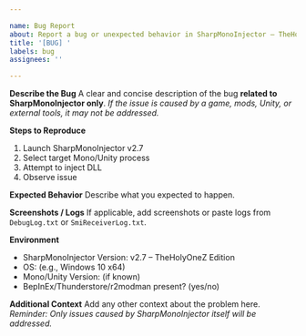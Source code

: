 ```yaml
---

name: Bug Report
about: Report a bug or unexpected behavior in SharpMonoInjector – TheHolyOneZ Edition
title: '[BUG] '
labels: bug
assignees: ''

---
```


**Describe the Bug**
A clear and concise description of the bug **related to SharpMonoInjector only**.
*If the issue is caused by a game, mods, Unity, or external tools, it may not be addressed.*

**Steps to Reproduce**

1. Launch SharpMonoInjector v2.7
2. Select target Mono/Unity process
3. Attempt to inject DLL
4. Observe issue

**Expected Behavior**
Describe what you expected to happen.

**Screenshots / Logs**
If applicable, add screenshots or paste logs from `DebugLog.txt` or `SmiReceiverLog.txt`.

**Environment**

* SharpMonoInjector Version: v2.7 – TheHolyOneZ Edition
* OS: (e.g., Windows 10 x64)
* Mono/Unity Version: (if known)
* BepInEx/Thunderstore/r2modman present? (yes/no)

**Additional Context**
Add any other context about the problem here.
*Reminder: Only issues caused by SharpMonoInjector itself will be addressed.*
